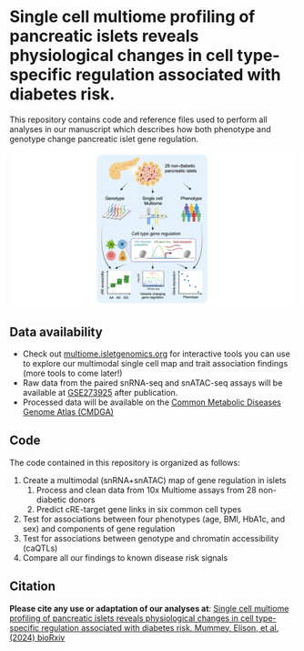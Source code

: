 # Single cell multiome profiling of pancreatic islets reveals physiological changes in cell type-specific regulation associated with diabetes risk.
This repository contains code and reference files used to perform all analyses in our manuscript which describes how both phenotype and genotype change pancreatic islet gene regulation. 

![Project Diagram](https://github.com/Gaulton-Lab/non-diabetic-islet-multiomics/blob/main/images/Project_Diagram.jpeg)

## Data availability
- Check out [multiome.isletgenomics.org](http:multiome.isletgenomics.org) for interactive tools you can use to explore our multimodal single cell map and trait association findings (more tools to come later!)
- Raw data from the paired snRNA-seq and snATAC-seq assays will be available at [GSE273925](https://www.ncbi.nlm.nih.gov/geo/query/acc.cgi?acc=GSE273925) after publication.
- Processed data will be available on the [Common Metabolic Diseases Genome Atlas (CMDGA)](https://cmdga.org/publications/)

## Code
The code contained in this repository is organized as follows:
1. Create a multimodal (snRNA+snATAC) map of gene regulation in islets
    1. Process and clean data from 10x Multiome assays from 28 non-diabetic donors
    2.  Predict cRE-target gene links in six common cell types
3. Test for associations between four phenotypes (age, BMI, HbA1c, and sex) and components of gene regulation
4. Test for associations between genotype and chromatin accessibility (caQTLs)
5. Compare all our findings to known disease risk signals

## Citation
**Please cite any use or adaptation of our analyses at**: [Single cell multiome profiling of pancreatic islets reveals physiological changes in cell type-specific regulation associated with diabetes risk. Mummey, Elison, et al. (2024) bioRxiv](https://www.biorxiv.org/content/10.1101/2024.08.03.606460v1.full#page)
